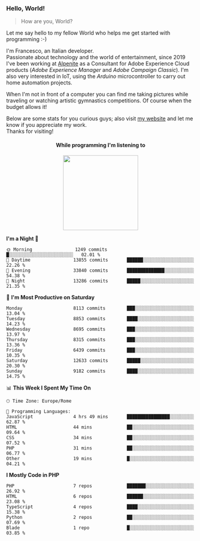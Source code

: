 ### Hello, World!

> How are you, World?

Let me say hello to my fellow World who helps me get started with programming :-)

I'm Francesco, an Italian developer.  
Passionate about technology and the world of entertainment, since 2019 I've been working at [Alpenite](https://www.alpenite.com) as a Consultant for Adobe Experience Cloud products (*Adobe Experience Manager* and *Adobe Campaign Classic*). I'm also very interested in IoT, using the *Arduino* microcontroller to carry out home automation projects.

When I'm not in front of a computer you can find me taking pictures while traveling or watching artistic gymnastics competitions. Of course when the budget allows it!

Below are some stats for you curious guys; also visit [my website](https://www.francescorega.eu) and let me know if you appreciate my work.  
Thanks for visiting!

<div align="center">
  <h4>While programming I'm listening to</h4>
  <a href="https://apps.francescorega.eu/now-playing/11147232609" target="_blank"><img src="https://apps.francescorega.eu/now-playing/11147232609" width="200"></a>
</div>

<!--START_SECTION:waka-->
**I'm a Night 🦉** 

```text
🌞 Morning                1249 commits        █░░░░░░░░░░░░░░░░░░░░░░░░   02.01 % 
🌆 Daytime                13855 commits       ██████░░░░░░░░░░░░░░░░░░░   22.26 % 
🌃 Evening                33840 commits       ██████████████░░░░░░░░░░░   54.38 % 
🌙 Night                  13286 commits       █████░░░░░░░░░░░░░░░░░░░░   21.35 % 
```
📅 **I'm Most Productive on Saturday** 

```text
Monday                   8113 commits        ███░░░░░░░░░░░░░░░░░░░░░░   13.04 % 
Tuesday                  8853 commits        ████░░░░░░░░░░░░░░░░░░░░░   14.23 % 
Wednesday                8695 commits        ███░░░░░░░░░░░░░░░░░░░░░░   13.97 % 
Thursday                 8315 commits        ███░░░░░░░░░░░░░░░░░░░░░░   13.36 % 
Friday                   6439 commits        ███░░░░░░░░░░░░░░░░░░░░░░   10.35 % 
Saturday                 12633 commits       █████░░░░░░░░░░░░░░░░░░░░   20.30 % 
Sunday                   9182 commits        ████░░░░░░░░░░░░░░░░░░░░░   14.75 % 
```


📊 **This Week I Spent My Time On** 

```text
🕑︎ Time Zone: Europe/Rome

💬 Programming Languages: 
JavaScript               4 hrs 49 mins       ████████████████░░░░░░░░░   62.87 % 
HTML                     44 mins             ██░░░░░░░░░░░░░░░░░░░░░░░   09.64 % 
CSS                      34 mins             ██░░░░░░░░░░░░░░░░░░░░░░░   07.52 % 
PHP                      31 mins             ██░░░░░░░░░░░░░░░░░░░░░░░   06.77 % 
Other                    19 mins             █░░░░░░░░░░░░░░░░░░░░░░░░   04.21 % 
```

**I Mostly Code in PHP** 

```text
PHP                      7 repos             ███████░░░░░░░░░░░░░░░░░░   26.92 % 
HTML                     6 repos             ██████░░░░░░░░░░░░░░░░░░░   23.08 % 
TypeScript               4 repos             ████░░░░░░░░░░░░░░░░░░░░░   15.38 % 
Python                   2 repos             ██░░░░░░░░░░░░░░░░░░░░░░░   07.69 % 
Blade                    1 repo              █░░░░░░░░░░░░░░░░░░░░░░░░   03.85 % 
```




<!--END_SECTION:waka-->
